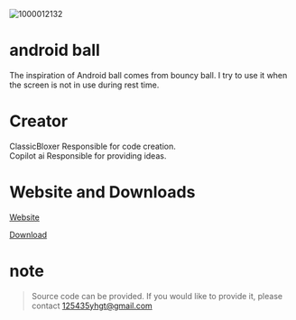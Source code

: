 ![1000012132](https://github.com/user-attachments/assets/41fd59c9-1c5f-4af8-af11-349a1a888985)

# android ball  
The inspiration of Android ball comes from bouncy ball. I try to use it when the screen is not in use during rest time. 
  
# Creator  
ClassicBloxer Responsible for code creation.  
Copilot ai Responsible for providing ideas.

# Website and Downloads
<a href="https://android-ball.netlify.app/" class="button pill">Website</a>

<a href="https://github.com/ClassicBloxer/Android-ball/tree/main/Download
" class="button pill">Download</a>




# note
> Source code can be provided. If you would like to provide it, please contact 125435yhgt@gmail.com


